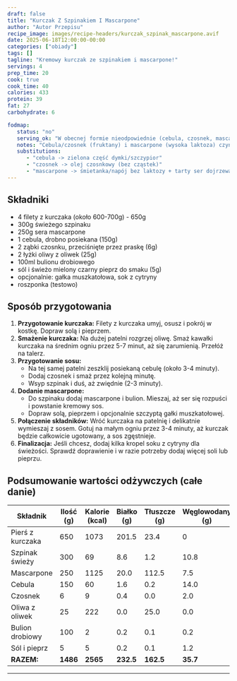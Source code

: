 ```yaml
---
draft: false
title: "Kurczak Z Szpinakiem I Mascarpone"
author: "Autor Przepisu"
recipe_image: images/recipe-headers/kurczak_szpinak_mascarpone.avif
date: 2025-06-18T12:00:00-00:00
categories: ["obiady"]
tags: []
tagline: "Kremowy kurczak ze szpinakiem i mascarpone!"
servings: 4
prep_time: 20
cook: true
cook_time: 40
calories: 433
protein: 39
fat: 27
carbohydrate: 6

fodmap:
   status: "no"
   serving_ok: "W obecnej formie nieodpowiednie (cebula, czosnek, mascarpone)"
   notes: "Cebula/czosnek (fruktany) i mascarpone (wysoka laktoza) czynią danie niezgodne na etapie eliminacji."
   substitutions:
      - "cebula -> zielona część dymki/szczypior"
      - "czosnek -> olej czosnkowy (bez cząstek)"
      - "mascarpone -> śmietanka/napój bez laktozy + tarty ser dojrzewający (w małej porcji)"
---
```


## Składniki
- 4 filety z kurczaka (około 600-700g) - 650g
- 300g świeżego szpinaku
- 250g sera mascarpone
- 1 cebula, drobno posiekana (150g)
- 2 ząbki czosnku, przeciśnięte przez praskę (6g)
- 2 łyżki oliwy z oliwek (25g)
- 100ml bulionu drobiowego
- sól i świeżo mielony czarny pieprz do smaku (5g)
- opcjonalnie: gałka muszkatołowa, sok z cytryny
- roszponka (testowo)

## Sposób przygotowania
1. **Przygotowanie kurczaka:** Filety z kurczaka umyj, osusz i pokrój w kostkę. Dopraw solą i pieprzem.
2. **Smażenie kurczaka:** Na dużej patelni rozgrzej oliwę. Smaż kawałki kurczaka na średnim ogniu przez 5-7 minut, aż się zarumienią. Przełóż na talerz.
3. **Przygotowanie sosu:**
   - Na tej samej patelni zeszklij posiekaną cebulę (około 3-4 minuty).
   - Dodaj czosnek i smaż przez kolejną minutę.
   - Wsyp szpinak i duś, aż zwiędnie (2-3 minuty).
4. **Dodanie mascarpone:**
   - Do szpinaku dodaj mascarpone i bulion. Mieszaj, aż ser się rozpuści i powstanie kremowy sos.
   - Dopraw solą, pieprzem i opcjonalnie szczyptą gałki muszkatołowej.
5. **Połączenie składników:** Wróć kurczaka na patelnię i delikatnie wymieszaj z sosem. Gotuj na małym ogniu przez 3-4 minuty, aż kurczak będzie całkowicie ugotowany, a sos zgęstnieje.
6. **Finalizacja:** Jeśli chcesz, dodaj kilka kropel soku z cytryny dla świeżości. Sprawdź doprawienie i w razie potrzeby dodaj więcej soli lub pieprzu.

## Podsumowanie wartości odżywczych (całe danie)

| Składnik         | Ilość (g) | Kalorie (kcal) | Białko (g) | Tłuszcze (g) | Węglowodany (g) |
|------------------|-----------|---------------|------------|--------------|-----------------|
| Pierś z kurczaka | 650       | 1073          | 201.5      | 23.4         | 0               |
| Szpinak świeży   | 300       | 69            | 8.6        | 1.2          | 10.8            |
| Mascarpone       | 250       | 1125          | 20.0       | 112.5        | 7.5             |
| Cebula           | 150       | 60            | 1.6        | 0.2          | 14.0            |
| Czosnek          | 6         | 9             | 0.4        | 0.0          | 2.0             |
| Oliwa z oliwek   | 25        | 222           | 0.0        | 25.0         | 0.0             |
| Bulion drobiowy  | 100       | 2             | 0.2        | 0.1          | 0.2             |
| Sól i pieprz     | 5         | 5             | 0.2        | 0.1          | 1.2             |
| **RAZEM:**       | **1486**  | **2565**      | **232.5**  | **162.5**    | **35.7**        |

---